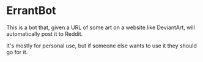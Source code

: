 ErrantBot
==
This is a bot that, given a URL of some art on a website like DeviantArt, will automatically post it to Reddit.

It's mostly for personal use, but if someone else wants to use it they should go for it.

